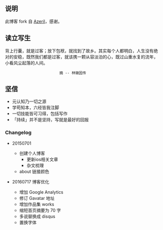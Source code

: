 ## 说明

此博客 fork 自 [Azeril](http://azeril.me/)，感谢。

## 读立写生



背上行囊，就是过客；放下包袱，就找到了故乡。其实每个人都明白，人生没有绝对的安稳，既然我们都是过客，就该携一颗从容淡泊的心，既过山重水复的流年，小看风尘起落的人间。                             
                           
                             摘 -- 林徽因传


## 坚信


- 元认知乃一切之源
- 学苟知本，六经皆我注脚 
- 一切技能皆可习得，包括写作
- 「持续」并不是坚持，写就是最好的回报


### Changelog




- 20150701 
	+ 创建个人博客
		+ 更新ios相关文章
		+ 杂文梳理
	+ about 链接颜色

- 20160717 博客优化
	- 增加 Google Analytics
	* 修订 Gavatar 地址
	* 增加作品集 works
	* 缩短首页摘要为 70 字
	* 多说替换成 disqus
	* 置换字体



